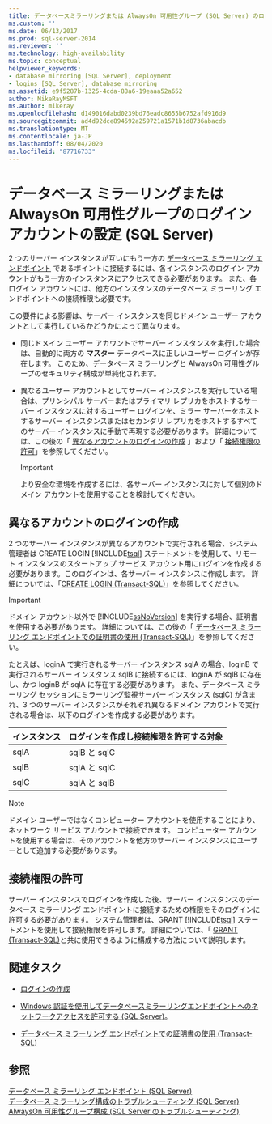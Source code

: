 ```yaml
---
title: データベースミラーリングまたは AlwaysOn 可用性グループ (SQL Server) のログインアカウントを設定します。Microsoft Docs
ms.custom: ''
ms.date: 06/13/2017
ms.prod: sql-server-2014
ms.reviewer: ''
ms.technology: high-availability
ms.topic: conceptual
helpviewer_keywords:
- database mirroring [SQL Server], deployment
- logins [SQL Server], database mirroring
ms.assetid: e9f5287b-1325-4cda-88a6-19eaaa52a652
author: MikeRayMSFT
ms.author: mikeray
ms.openlocfilehash: d149016dabd0239bd76eadc8655b6752afd916d9
ms.sourcegitcommit: ad4d92dce894592a259721a1571b1d8736abacdb
ms.translationtype: MT
ms.contentlocale: ja-JP
ms.lasthandoff: 08/04/2020
ms.locfileid: "87716733"
---
```

# <a name="set-up-login-accounts-for-database-mirroring-or-alwayson-availability-groups-sql-server"></a>データベース ミラーリングまたは AlwaysOn 可用性グループのログイン アカウントの設定 (SQL Server)
  2 つのサーバー インスタンスが互いにもう一方の [データベース ミラーリング エンドポイント](the-database-mirroring-endpoint-sql-server.md) であるポイントに接続するには、各インスタンスのログイン アカウントがもう一方のインスタンスにアクセスできる必要があります。 また、各ログイン アカウントには、他方のインスタンスのデータベース ミラーリング エンドポイントへの接続権限も必要です。  
  
 この要件による影響は、サーバー インスタンスを同じドメイン ユーザー アカウントとして実行しているかどうかによって異なります。  
  
-   同じドメイン ユーザー アカウントでサーバー インスタンスを実行した場合は、自動的に両方の **マスター** データベースに正しいユーザー ログインが存在します。 このため、データベース ミラーリングと AlwaysOn 可用性グループのセキュリティ構成が単純化されます。  
  
-   異なるユーザー アカウントとしてサーバー インスタンスを実行している場合は、プリンシパル サーバーまたはプライマリ レプリカをホストするサーバー インスタンスに対するユーザー ログインを、ミラー サーバーをホストするサーバー インスタンスまたはセカンダリ レプリカをホストするすべてのサーバー インスタンスに手動で再現する必要があります。 詳細については、この後の「 [異なるアカウントのログインの作成](#CreateLogin) 」および「 [接続権限の許可](#GrantConnect)」を参照してください。  
  
    > [!IMPORTANT]  
    >  より安全な環境を作成するには、各サーバー インスタンスに対して個別のドメイン アカウントを使用することを検討してください。  
  
##  <a name="create-a-login-for-a-different-account"></a><a name="CreateLogin"></a> 異なるアカウントのログインの作成  
 2 つのサーバー インスタンスが異なるアカウントで実行される場合、システム管理者は CREATE LOGIN [!INCLUDE[tsql](../../includes/tsql-md.md)] ステートメントを使用して、リモート インスタンスのスタートアップ サービス アカウント用にログインを作成する必要があります。このログインは、各サーバー インスタンスに作成します。 詳細については、「[CREATE LOGIN &#40;Transact-SQL&#41;](/sql/t-sql/statements/create-login-transact-sql)」を参照してください。  
  
> [!IMPORTANT]  
>  ドメイン アカウント以外で [!INCLUDE[ssNoVersion](../../includes/ssnoversion-md.md)] を実行する場合、証明書を使用する必要があります。 詳細については、この後の「 [データベース ミラーリング エンドポイントでの証明書の使用 &#40;Transact-SQL&#41;](use-certificates-for-a-database-mirroring-endpoint-transact-sql.md)」を参照してください。  
  
 たとえば、loginA で実行されるサーバー インスタンス sqlA の場合、loginB で実行されるサーバー インスタンス sqlB に接続するには、loginA が sqlB に存在し、かつ loginB が sqlA に存在する必要があります。 また、データベース ミラーリング セッションにミラーリング監視サーバー インスタンス (sqlC) が含まれ、3 つのサーバー インスタンスがそれぞれ異なるドメイン アカウントで実行される場合は、以下のログインを作成する必要があります。  
  
|インスタンス|ログインを作成し接続権限を許可する対象|  
|--------------------|--------------------------------------------------------------|  
|sqlA|sqlB と sqlC|  
|sqlB|sqlA と sqlC|  
|sqlC|sqlA と sqlB|  
  
> [!NOTE]  
>  ドメイン ユーザーではなくコンピューター アカウントを使用することにより、ネットワーク サービス アカウントで接続できます。 コンピューター アカウントを使用する場合は、そのアカウントを他方のサーバー インスタンスにユーザーとして追加する必要があります。  
  
##  <a name="grant-connect-permission"></a><a name="GrantConnect"></a> 接続権限の許可  
 サーバー インスタンスでログインを作成した後、サーバー インスタンスのデータベース ミラーリング エンドポイントに接続するための権限をそのログインに許可する必要があります。 システム管理者は、GRANT [!INCLUDE[tsql](../../includes/tsql-md.md)] ステートメントを使用して接続権限を許可します。 詳細については、「 [GRANT &#40;Transact-SQL&#41;](/sql/t-sql/statements/grant-transact-sql)と共に使用できるように構成する方法について説明します。  
  
##  <a name="related-tasks"></a><a name="RelatedTasks"></a> 関連タスク  
  
-   [ログインの作成](../../relational-databases/security/authentication-access/create-a-login.md)  
  
-   [Windows 認証を使用してデータベースミラーリングエンドポイントへのネットワークアクセスを許可する &#40;SQL Server&#41;](../database-mirroring-allow-network-access-windows-authentication.md)。  
  
-   [データベース ミラーリング エンドポイントでの証明書の使用 &#40;Transact-SQL&#41;](use-certificates-for-a-database-mirroring-endpoint-transact-sql.md)  
  
## <a name="see-also"></a>参照  
 [データベース ミラーリング エンドポイント &#40;SQL Server&#41;](the-database-mirroring-endpoint-sql-server.md)   
 [データベース ミラーリング構成のトラブルシューティング &#40;SQL Server&#41;](troubleshoot-database-mirroring-configuration-sql-server.md)   
 [AlwaysOn 可用性グループ構成 &#40;SQL Server のトラブルシューティング&#41;](../availability-groups/windows/troubleshoot-always-on-availability-groups-configuration-sql-server.md)  
  
  
